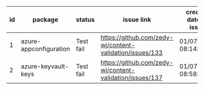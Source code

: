 
| id | package | status | issue link | created date of issue | update date of issue | run date of pipeline |
|----|---------|--------|------------|-----------------------|----------------------| ---------------------|
| 1 | azure-appconfiguration | Test fail | https://github.com/zedy-wj/content-validation/issues/133 | 01/07/2025 08:14:34 | 02/12/2025 09:26:03 | 2/12/2025 9:35:06 AM |
| 2 | azure-keyvault-keys | Test fail | https://github.com/zedy-wj/content-validation/issues/137 | 01/07/2025 08:58:04 | 02/12/2025 09:33:54 | 2/12/2025 9:35:06 AM |